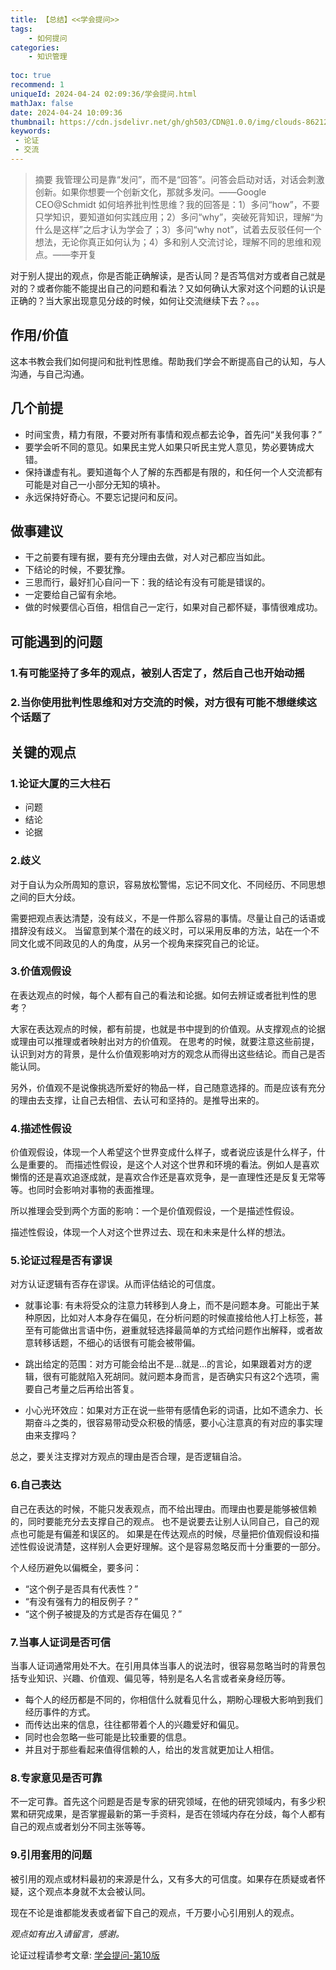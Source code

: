 ```yaml
---
title: 【总结】<<学会提问>>
tags:
    - 如何提问
categories:
    - 知识管理
        
toc: true
recommend: 1
uniqueId: 2024-04-24 02:09:36/学会提问.html
mathJax: false
date: 2024-04-24 10:09:36
thumbnail: https://cdn.jsdelivr.net/gh/gh503/CDN@1.0.0/img/clouds-8621202.jpg
keywords:
 - 论证
 - 交流
---
```

> 摘要
我管理公司是靠“发问”，而不是“回答”。问答会启动对话，对话会刺激创新。如果你想要一个创新文化，那就多发问。——Google CEO@Schmidt
如何培养批判性思维？我的回答是：1）多问“how”，不要只学知识，要知道如何实践应用；2）多问“why”，突破死背知识，理解“为什么是这样”之后才认为学会了；3）多问“why not”，试着去反驳任何一个想法，无论你真正如何认为；4）多和别人交流讨论，理解不同的思维和观点。——李开复

对于别人提出的观点，你是否能正确解读，是否认同？是否笃信对方或者自己就是对的？或者你能不能提出自己的问题和看法？又如何确认大家对这个问题的认识是正确的？当大家出现意见分歧的时候，如何让交流继续下去？。。。
<!-- more -->
## 作用/价值
这本书教会我们如何提问和批判性思维。帮助我们学会不断提高自己的认知，与人沟通，与自己沟通。

## 几个前提
- 时间宝贵，精力有限，不要对所有事情和观点都去论争，首先问“关我何事？”
- 要学会听不同的意见。如果民主党人如果只听民主党人意见，势必要铸成大错。
- 保持谦虚有礼。要知道每个人了解的东西都是有限的，和任何一个人交流都有可能是对自己一小部分无知的填补。
- 永远保持好奇心。不要忘记提问和反问。

## 做事建议
- 干之前要有理有据，要有充分理由去做，对人对己都应当如此。
- 下结论的时候，不要犹豫。
- 三思而行，最好扪心自问一下：我的结论有没有可能是错误的。
- 一定要给自己留有余地。
- 做的时候要信心百倍，相信自己一定行，如果对自己都怀疑，事情很难成功。

## 可能遇到的问题
### 1.有可能坚持了多年的观点，被别人否定了，然后自己也开始动摇

### 2.当你使用批判性思维和对方交流的时候，对方很有可能不想继续这个话题了

## 关键的观点
### 1.论证大厦的三大柱石
- 问题
- 结论
- 论据

### 2.歧义
对于自认为众所周知的意识，容易放松警惕，忘记不同文化、不同经历、不同思想之间的巨大分歧。

需要把观点表达清楚，没有歧义，不是一件那么容易的事情。尽量让自己的话语或措辞没有歧义。
当留意到某个潜在的歧义时，可以采用反串的方法，站在一个不同文化或不同政见的人的角度，从另一个视角来探究自己的论证。

### 3.价值观假设
在表达观点的时候，每个人都有自己的看法和论据。如何去辨证或者批判性的思考？

大家在表达观点的时候，都有前提，也就是书中提到的价值观。从支撑观点的论据或理由可以推理或者映射出对方的价值观。
在思考的时候，就要注意这些前提，认识到对方的背景，是什么价值观影响对方的观念从而得出这些结论。而自己是否能认同。

另外，价值观不是说像挑选所爱好的物品一样，自己随意选择的。而是应该有充分的理由去支撑，让自己去相信、去认可和坚持的。是推导出来的。

### 4.描述性假设
价值观假设，体现一个人希望这个世界变成什么样子，或者说应该是什么样子，什么是重要的。
而描述性假设，是这个人对这个世界和环境的看法。例如人是喜欢懒惰的还是喜欢追逐成就，是喜欢合作还是喜欢竞争，是一直理性还是反复无常等等。也同时会影响对事物的表面推理。

所以推理会受到两个方面的影响：一个是价值观假设，一个是描述性假设。

描述性假设，体现一个人对这个世界过去、现在和未来是什么样的想法。

[](https://cdn.jsdelivr.net/gh/gh503/CDN@1.0.0/img/ai-generated-8562830_1920.jpg)

### 5.论证过程是否有谬误
对方认证逻辑有否存在谬误。从而评估结论的可信度。

- 就事论事:  有未将受众的注意力转移到人身上，而不是问题本身。可能出于某种原因，比如对人本身存在偏见，在分析问题的时候直接给他人打上标签，甚至有可能做出言语中伤，避重就轻选择最简单的方式给问题作出解释，或者故意转移话题，不细心的话很有可能会被带偏。

- 跳出给定的范围：对方可能会给出不是...就是...的言论，如果跟着对方的逻辑，很有可能就陷入死胡同。就问题本身而言，是否确实只有这2个选项，需要自己考量之后再给出答复。

- 小心光环效应：如果对方正在说一些带有感情色彩的词语，比如不遗余力、长期奋斗之类的，很容易带动受众积极的情感，要小心注意真的有对应的事实理由来支撑吗？

总之，要关注支撑对方观点的理由是否合理，是否逻辑自洽。

### 6.自己表达
自己在表达的时候，不能只发表观点，而不给出理由。而理由也要是能够被信赖的，同时要能充分去支撑自己的观点。
也不是说要去让别人认同自己，自己的观点也可能是有偏差和误区的。
如果是在传达观点的时候，尽量把价值观假设和描述性假设说清楚，这样别人会更好理解。这个是容易忽略反而十分重要的一部分。

个人经历避免以偏概全，要多问：
- “这个例子是否具有代表性？”
- “有没有强有力的相反例子？”
- “这个例子被提及的方式是否存在偏见？”

### 7.当事人证词是否可信
当事人证词通常用处不大。在引用具体当事人的说法时，很容易忽略当时的背景包括专业知识、兴趣、价值观、偏见等，特别是名人名言或者亲身经历等。
- 每个人的经历都是不同的，你相信什么就看见什么，期盼心理极大影响到我们经历事件的方式。
- 而传达出来的信息，往往都带着个人的兴趣爱好和偏见。
- 同时也会忽略一些可能是比较重要的信息。
- 并且对于那些看起来值得信赖的人，给出的发言就更加让人相信。

### 8.专家意见是否可靠
不一定可靠。首先这个问题是否是专家的研究领域，在他的研究领域内，有多少积累和研究成果，是否掌握最新的第一手资料，是否在领域内存在分歧，每个人都有自己的观点或者划分不同主张等等。

### 9.引用套用的问题
被引用的观点或材料最初的来源是什么，又有多大的可信度。如果存在质疑或者怀疑，这个观点本身就不太会被认同。

现在不论是谁都能发表或者留下自己的观点，千万要小心引用别人的观点。


*观点如有出入请留言，感谢。*

论证过程请参考文章:
[学会提问-第10版](https://www.amazon.co.jp/%E5%AD%A6%E4%BC%9A%E6%8F%90%E9%97%AE-%E5%8E%9F%E4%B9%A6%E7%AC%AC10%E7%89%88/dp/B00AH8Z384)
